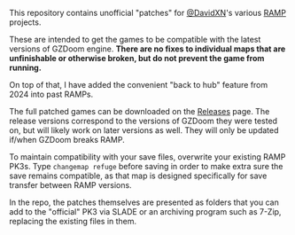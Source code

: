 This repository contains unofficial "patches" for [@DavidXN](https://github.com/davidxn)'s various [RAMP](https://ramp.teamouse.net) projects.

These are intended to get the games to be compatible with the latest versions of GZDoom engine. **There are no fixes to individual maps that are unfinishable or otherwise broken, but do not prevent the game from running.**

On top of that, I have added the convenient "back to hub" feature from 2024 into past RAMPs.

The full patched games can be downloaded on the [Releases](../../releases) page. The release versions correspond to the versions of GZDoom they were tested on, but will likely work on later versions as well. They will only be updated if/when GZDoom breaks RAMP.

To maintain compatibility with your save files, overwrite your existing RAMP PK3s. Type `changemap refuge` before saving in order to make extra sure the save remains compatible, as that map is designed specifically for save transfer between RAMP versions.

In the repo, the patches themselves are presented as folders that you can add to the "official" PK3 via SLADE or an archiving program such as 7-Zip, replacing the existing files in them.
